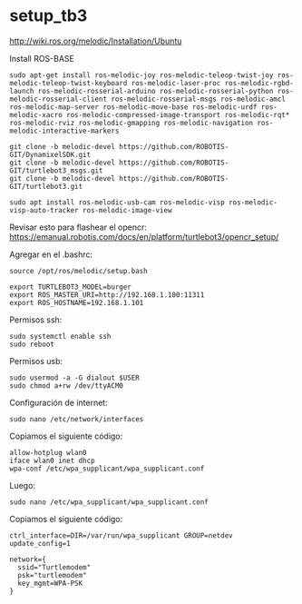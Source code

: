 # setup_tb3

http://wiki.ros.org/melodic/Installation/Ubuntu

Install ROS-BASE
```
sudo apt-get install ros-melodic-joy ros-melodic-teleop-twist-joy ros-melodic-teleop-twist-keyboard ros-melodic-laser-proc ros-melodic-rgbd-launch ros-melodic-rosserial-arduino ros-melodic-rosserial-python ros-melodic-rosserial-client ros-melodic-rosserial-msgs ros-melodic-amcl ros-melodic-map-server ros-melodic-move-base ros-melodic-urdf ros-melodic-xacro ros-melodic-compressed-image-transport ros-melodic-rqt* ros-melodic-rviz ros-melodic-gmapping ros-melodic-navigation ros-melodic-interactive-markers
```

```
git clone -b melodic-devel https://github.com/ROBOTIS-GIT/DynamixelSDK.git
git clone -b melodic-devel https://github.com/ROBOTIS-GIT/turtlebot3_msgs.git
git clone -b melodic-devel https://github.com/ROBOTIS-GIT/turtlebot3.git
```

```
sudo apt install ros-melodic-usb-cam ros-melodic-visp ros-melodic-visp-auto-tracker ros-melodic-image-view
```

Revisar esto para flashear el opencr:
https://emanual.robotis.com/docs/en/platform/turtlebot3/opencr_setup/



Agregar en el .bashrc:
```
source /opt/ros/melodic/setup.bash

export TURTLEBOT3_MODEL=burger
export ROS_MASTER_URI=http://192.168.1.100:11311
export ROS_HOSTNAME=192.168.1.101
```
Permisos ssh:
```
sudo systemctl enable ssh
sudo reboot
```

Permisos usb:
```
sudo usermod -a -G dialout $USER
sudo chmod a+rw /dev/ttyACM0
```

Configuración de internet:

```
sudo nano /etc/network/interfaces
```
Copiamos el siguiente código:
```
allow-hotplug wlan0
iface wlan0 inet dhcp
wpa-conf /etc/wpa_supplicant/wpa_supplicant.conf
```
Luego:
```
sudo nano /etc/wpa_supplicant/wpa_supplicant.conf
```
Copiamos el siguiente código:
```
ctrl_interface=DIR=/var/run/wpa_supplicant GROUP=netdev
update_config=1

network={
  ssid="Turtlemodem"
  psk="turtlemodem"
  key_mgmt=WPA-PSK
}
```
